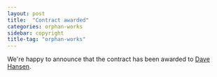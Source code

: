 ```yaml
---
layout: post
title:  "Contract awarded"
categories: orphan-works
sidebar: copyright
title-tag: "orphan-works"
---
```


We're happy to announce that the contract has been awarded to [Dave Hansen](http://www.unc.edu/~drhansen/).
